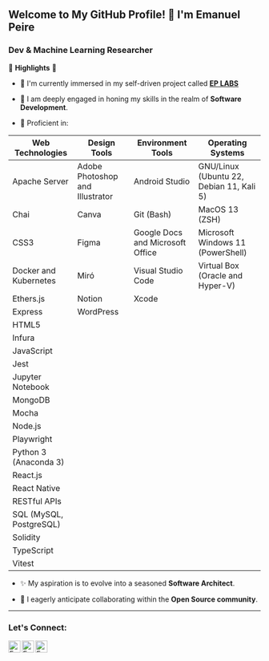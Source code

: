 ## Welcome to My GitHub Profile! 👋 I'm Emanuel Peire

### Dev & Machine Learning Researcher

🚀 **Highlights** 🚀

- 🔭 I'm currently immersed in my self-driven project called <a href="https://twitter.com/ep_labs"> **EP LABS** </a>

- 🌱 I am deeply engaged in honing my skills in the realm of **Software Development**.

- 🧠 Proficient in:

| **Web Technologies**         | **Design Tools**                         | **Environment Tools**                  | **Operating Systems**                        |
|-----------------------------|------------------------------------------|---------------------------------------|--------------------------------------------|
| Apache Server               | Adobe Photoshop and Illustrator         | Android Studio                        | GNU/Linux (Ubuntu 22, Debian 11, Kali 5)    |
| Chai                        | Canva                                    | Git (Bash)                            | MacOS 13 (ZSH)                            |
| CSS3                        | Figma                                    | Google Docs and Microsoft Office     | Microsoft Windows 11 (PowerShell)         |
| Docker and Kubernetes      | Miró                                     | Visual Studio Code                   | Virtual Box (Oracle and Hyper-V)         |
| Ethers.js                   | Notion                                   | Xcode                                 |                                            |
| Express                     | WordPress                                |                                       |                                            |
| HTML5                       |                                          |                                       |                                            |
| Infura                      |                                          |                                       |                                            |
| JavaScript                  |                                          |                                       |                                            |
| Jest                        |                                          |                                       |                                            |
| Jupyter Notebook           |                                          |                                       |                                            |
| MongoDB                     |                                          |                                       |                                            |
| Mocha                       |                                          |                                       |                                            |
| Node.js                     |                                          |                                       |                                            |
| Playwright                  |                                          |                                       |                                            |
| Python 3 (Anaconda 3)       |                                          |                                       |                                            |
| React.js                    |                                          |                                       |                                            |
| React Native                |                                          |                                       |                                            |
| RESTful APIs                |                                          |                                       |                                            |
| SQL (MySQL, PostgreSQL)     |                                          |                                       |                                            |
| Solidity                    |                                          |                                       |                                            |
| TypeScript                  |                                          |                                       |                                            |
| Vitest                      |                                          |                                       |                                            |

- ✨ My aspiration is to evolve into a seasoned **Software Architect**.

- 👯 I eagerly anticipate collaborating within the **Open Source community**.

---

### Let's Connect:

<a href="https://www.linkedin.com/in/emanuelpeire/">
<img align="left" alt="Emanuel Peire LinkedIN" width="24px" src="https://icongr.am/fontawesome/linkedin.svg?size=128&color=70c8ff" />
</a>
<a href="https://www.twitter.com/emapeire/">
<img align="left" alt="Emanuel Peire Twitter" width="24px" src="https://icongr.am/fontawesome/twitter.svg?size=128&color=70c8ff" />
</a>
<a href="https://www.instagram.com/emapeire/">
<img align="left" alt="Emanuel Peire Instagram" width="24px" src="https://icongr.am/fontawesome/instagram.svg?size=128&color=70c8ff" />
</a>
